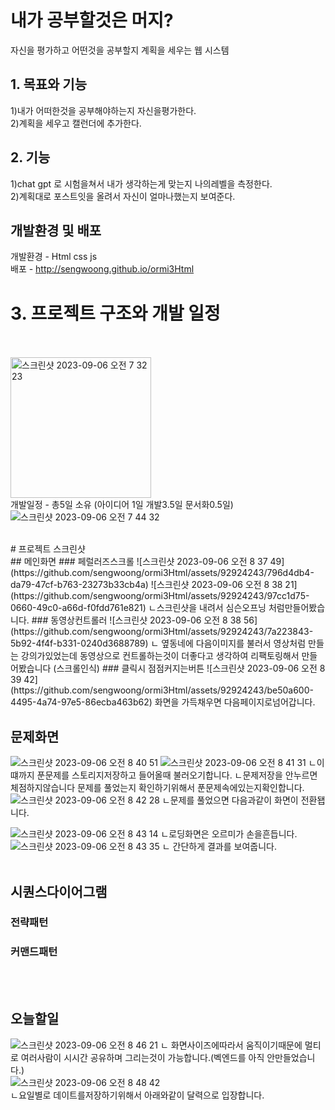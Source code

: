 # 내가 공부할것은 머지?
자신을 평가하고 어떤것을 공부할지 계획을 세우는 웹 시스템
<br/>
## 1. 목표와 기능
1)내가 어떠한것을 공부해야하는지 자신을평가한다.<br/>
2)계획을 세우고 캘런더에 추가한다.
<br/>
## 2. 기능
1)chat gpt 로 시험을쳐서 내가 생각하는게 맞는지 나의레벨을 측정한다.<br/>
2)계획대로 포스트잇을 올려서 자신이 얼마나했는지 보여준다.
<br/>
## 개발환경 및 배포
개발환경 - Html css js<br/>
배포 - http://sengwoong.github.io/ormi3Html
<br/>
# 3. 프로젝트 구조와 개발 일정
<br/><br/>
<img width="225" alt="스크린샷 2023-09-06 오전 7 32 23" src="https://github.com/sengwoong/ormi3Html/assets/92924243/dc788ad6-27d7-416d-a760-19c2b3d4aca1">
<br/>
개발일정 - 총5일 소유 (아이디어 1일 개발3.5일 문서화0.5일)<br/>
![스크린샷 2023-09-06 오전 7 44 32](https://github.com/sengwoong/ormi3Html/assets/92924243/3ce1165b-c3a4-4db7-9c2e-c710655552e4)

<br/>
# 프로젝트 스크린샷
<br/>
## 메인화면
### 페럴러즈스크롤
![스크린샷 2023-09-06 오전 8 37 49](https://github.com/sengwoong/ormi3Html/assets/92924243/796d4db4-da79-47cf-b763-23273b33cb4a)
![스크린샷 2023-09-06 오전 8 38 21](https://github.com/sengwoong/ormi3Html/assets/92924243/97cc1d75-0660-49c0-a66d-f0fdd761e821)
ㄴ스크린샷을 내려서 심슨오프닝 처럼만들어봤습니다.
### 동영상컨트롤러
![스크린샷 2023-09-06 오전 8 38 56](https://github.com/sengwoong/ormi3Html/assets/92924243/7a223843-5b92-4f4f-b331-0240d3688789)
ㄴ 옆동네에 다음이미지를 불러서 영상처럼 만들는 강의가있었는데 동영상으로 컨트롤하는것이 더좋다고 생각하여 리팩토링해서 만들어봤습니다 (스크롤인식)
### 클릭시 점점커지는버튼
![스크린샷 2023-09-06 오전 8 39 42](https://github.com/sengwoong/ormi3Html/assets/92924243/be50a600-4495-4a74-97e5-86ecba463b62)
화면을 가득채우면 다음페이지로넘어갑니다.

## 문제화면
![스크린샷 2023-09-06 오전 8 40 51](https://github.com/sengwoong/ormi3Html/assets/92924243/8735f274-c377-4f91-b213-912a09156617)
![스크린샷 2023-09-06 오전 8 41 31](https://github.com/sengwoong/ormi3Html/assets/92924243/4b69bf40-7248-47c6-adf8-51b8fe61076e)
ㄴ이떄까지 푼문제를 스토리지저장하고 들어올때 불러오기합니다.
ㄴ문제저장을 안누르면 체점하지않습니다 문제를 풀었는지 확인하기위해서 푼문제속에있는지확인합니다.
![스크린샷 2023-09-06 오전 8 42 28](https://github.com/sengwoong/ormi3Html/assets/92924243/4ccdc606-296a-4858-a38e-48f674a295a7)
ㄴ문제를 풀었으면 다음과같이 화면이 전환됍니다.

![스크린샷 2023-09-06 오전 8 43 14](https://github.com/sengwoong/ormi3Html/assets/92924243/7aced9a7-6661-4b8f-a803-375c489cf190)
ㄴ로딩화면은 오르미가 손을흔듭니다.
![스크린샷 2023-09-06 오전 8 43 35](https://github.com/sengwoong/ormi3Html/assets/92924243/0490a107-23a6-43c4-a60c-5510fa268eeb)
ㄴ 간단하게 결과를 보여줍니다.
<br/><br/>
## 시퀀스다이어그램
### 전략패턴

### 커맨드패턴
<br/><br/>
## 오늘할일
![스크린샷 2023-09-06 오전 8 46 21](https://github.com/sengwoong/ormi3Html/assets/92924243/64df114d-506d-4e29-8ce1-e5a39854d7f1)
ㄴ 화면사이즈에따라서 움직이기때문에 멀티로 여러사람이 시시간 공유하며 그리는것이 가능합니다.(벡엔드를 아직 안만들었습니다.)
<br/>
![스크린샷 2023-09-06 오전 8 48 42](https://github.com/sengwoong/ormi3Html/assets/92924243/32c5eab6-ed59-4265-9c31-58066c03d5e2)\
ㄴ요일별로 데이트를저장하기위해서 아래와같이 달력으로 입장합니다.

